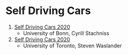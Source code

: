 # Self Driving Cars
1. [Self Driving Cars 2020]()
    * University of Bonn, Cyrill Stachniss
2. [Self Driving Cars 2020]()
    * University of Toronto, Steven Waslander
